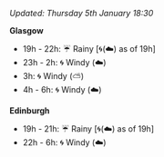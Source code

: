 *Updated: Thursday 5th January 18:30*

**Glasgow**

* 19h - 22h: :umbrella: Rainy [:cyclone:(:cloud:) as of 19h]
* 23h - 2h: :cyclone: Windy (:cloud:)
* 3h: :cyclone: Windy (:partly_sunny:)
* 4h - 6h: :cyclone: Windy (:cloud:)

**Edinburgh**

* 19h - 21h: :umbrella: Rainy [:cyclone:(:cloud:) as of 19h]
* 22h - 6h: :cyclone: Windy (:cloud:)

